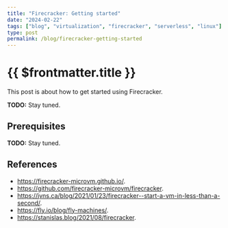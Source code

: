 ```yaml
---
title: "Firecracker: Getting started"
date: "2024-02-22"
tags: ["blog", "virtualization", "firecracker", "serverless", "linux"]
type: post
permalink: /blog/firecracker-getting-started
---
```


# {{ $frontmatter.title }}  <Badge text="TODO" vertical="middle" type="info"/>

This post is about how to get started using Firecracker.

**TODO:** Stay tuned.

## Prerequisites  <Badge text="TODO" vertical="middle" type="info"/>

**TODO:** Stay tuned.

## References

* <https://firecracker-microvm.github.io/>.
* <https://github.com/firecracker-microvm/firecracker>.
* <https://jvns.ca/blog/2021/01/23/firecracker--start-a-vm-in-less-than-a-second/>.
* <https://fly.io/blog/fly-machines/>.
* <https://stanislas.blog/2021/08/firecracker>.
